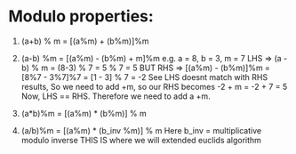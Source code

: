 Modulo properties:
==================
1. (a+b) % m = [(a%m) + (b%m)]%m

2. (a-b) %m = [(a%m) - (b%m) + m]%m
    e.g.
    a = 8, b = 3, m = 7
    LHS => (a - b) % m = (8-3) % 7 = 5 % 7 = 5
    BUT
    RHS => [(a%m) - (b%m)]%m = [8%7 - 3%7]%7 = [1 - 3] % 7 = -2
    See LHS doesnt match with RHS results,
    So we need to add +m, so our RHS becomes -2 + m = -2 + 7 = 5
    Now, LHS == RHS. Therefore we need to add a +m.

3. (a*b)%m = [(a%m) * (b%m)] % m

4. (a/b)%m = [(a%m) * (b_inv %m)] % m
    Here b_inv = multiplicative modulo inverse
    THIS IS where we will extended euclids algorithm
